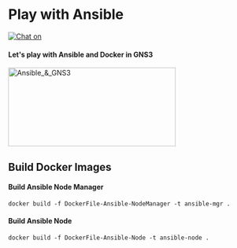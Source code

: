 # Play with Ansible
[![Chat on](https://img.shields.io/badge/Write_me_on-Telegram-blue)](https://t.me/Le_Sudo)

<h4>Let's play with Ansible and Docker in GNS3</h4>

<img src=".img/Ansible_GNS3.avif" alt="Ansible_&_GNS3" height="160" width="340" />

## Build Docker Images


<h4>Build Ansible Node Manager</h4>

```
docker build -f DockerFile-Ansible-NodeManager -t ansible-mgr .
```

<h4>Build Ansible Node</h4>

```
docker build -f DockerFile-Ansible-Node -t ansible-node .
```
